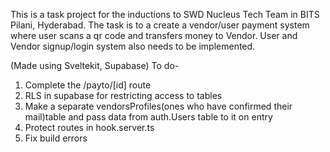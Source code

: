 This is a task project for the inductions to SWD Nucleus Tech Team in BITS Pilani, Hyderabad.
The task is to a create a vendor/user payment system where user scans a qr code and transfers money to Vendor. User and Vendor signup/login system also needs to be implemented.

(Made using Sveltekit, Supabase)
To do-

1. Complete the /payto/[id] route
2. RLS in supabase for restricting access to tables
3. Make a separate vendorsProfiles(ones who have confirmed their mail)table and pass data from auth.Users table to it on entry
4. Protect routes in hook.server.ts
5. Fix build errors
